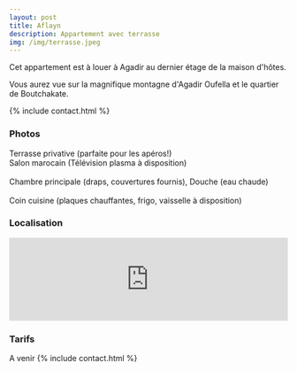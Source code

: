 ```yaml
---
layout: post
title: Aflayn 
description: Appartement avec terrasse
img: /img/terrasse.jpeg
---
```


Cet appartement est à louer à Agadir au dernier étage de la maison d'hôtes. 

Vous aurez vue sur la magnifique montagne d'Agadir Oufella et le quartier de Boutchakate. 

{% include contact.html %}


<h3>Photos</h3>

<div class="img_row">
	<a href="{{ site.baseurl }}/img/terrasse.jpeg" target="_blank"><img class="col three" src="{{ site.baseurl }}/img/terrasse.jpeg" alt="" title="Terrasse"/></a>
</div>
<div class="col three caption">
Terrasse privative (parfaite pour les apéros!)
</div>

<div class="img_row">
	<a href="{{ site.baseurl }}/img/salon.jpeg" target="_blank"><img class="col three" src="{{ site.baseurl }}/img/salon.jpeg" alt="" title="salon"/></a>
</div>
<div class="col three caption">
Salon marocain (Télévision plasma à disposition)
</div>

<div class="img_row">
	<a href="{{ site.baseurl }}/img/chambre.jpeg" target="_blank"><img class="col two" src="{{ site.baseurl }}/img/chambre.jpeg" alt="" title="chambre"/></a>
	<a href="{{ site.baseurl }}/img/douche.jpeg" target="_blank"><img class="col one" src="{{ site.baseurl }}/img/douche.jpeg" alt="" title="douche"/></a>
</div>
<div class="col three caption">
	Chambre principale (draps, couvertures fournis), Douche (eau chaude)
</div>

<div class="img_row">
	<a href="{{ site.baseurl }}/img/frigo.jpeg" target="_blank"><img class="col one" src="{{ site.baseurl }}/img/frigo.jpeg" alt="" title="Frigo"/></a>
	<a href="{{ site.baseurl }}/img/cuisine.jpeg" target="_blank"><img class="col two" src="{{ site.baseurl }}/img/cuisine.jpeg" alt="" title="cuisine"/></a>
</div>
<div class="col three caption">
Coin cuisine (plaques chauffantes, frigo, vaisselle à disposition)
</div>


<h3>Localisation</h3>

<div>
<iframe src="https://www.google.com/maps/embed?pb=!1m18!1m12!1m3!1d3440.7682664427384!2d-9.594066784882516!3d30.414315981749198!2m3!1f0!2f0!3f0!3m2!1i1024!2i768!4f13.1!3m3!1m2!1s0xdb3b6f84a1a09cf%3A0x371e5e6fcbc646e9!2s15+Rue+d&#39;Oujda%2C+Agadir+80000%2C+Maroc!5e0!3m2!1sfr!2sfr!4v1557592325039!5m2!1sfr!2sfr" width="100%" frameborder="0" style="border:0" allowfullscreen></iframe>
</div>


<h3>Tarifs</h3>
A venir
{% include contact.html %}